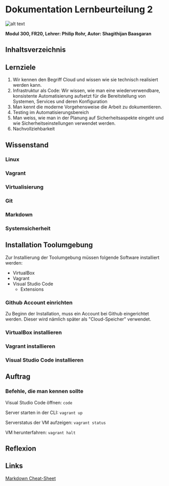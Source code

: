 # Dokumentation Lernbeurteilung 2
![alt text](https://www.itprotoday.com/sites/itprotoday.com/files/styles/article_featured_retina/public/Cloud%20with%20light%20coming%20from%20it%20and%20connected%20vectors%20within.jpg?itok=9i48eejV "Logo Title Text 1")

**Modul 300, FR20, Lehrer: Philip Rohr, Autor: Shagithijan Baasgaran** 

## Inhaltsverzeichnis

## Lernziele
1. Wir kennen den Begriff Cloud und wissen wie sie technisch realisiert werden kann.
2. Infrastruktur als Code: Wir wissen, wie man eine wiederverwendbare, konsistente Automatisierung aufsetzt für die Bereitstellung von Systemen, Services und deren Konfiguration
3. Man kennt die moderne Vorgehensweise die Arbeit zu dokumentieren.
4. Testing im Automatisierungsbereich
5. Man weiss, wie man in der Planung auf Sicherheitsaspekte eingeht und wie Sicherheitseinstellungen verwendet werden.
6. Nachvollziehbarkeit

## Wissenstand
### Linux

### Vagrant

### Virtualisierung

### Git

### Markdown

### Systemsicherheit

## Installation Toolumgebung
Zur Installierung der Toolumgebung müssen folgende Software installiert werden:
- VirtualBox
- Vagrant
- Visual Studio Code
  - Extensions
### Github Account einrichten
Zu Beginn der Installation, muss ein Account bei Github eingerichtet werden. Dieser wird nämlich später als "Cloud-Speicher" verwendet.

### VirtualBox installieren

### Vagrant installieren

### Visual Studio Code installieren


## Auftrag


### Befehle, die man kennen sollte
Visual Studio Code öffnen:
`code`

Server starten in der CLI:
`vagrant up`

Serverstatus der VM aufzeigen:
`vagrant status`

VM herunterfahren:
`vagrant halt`


## Reflexion

## Links

[Markdown Cheat-Sheet](https://www.markdownguide.org/cheat-sheet/)